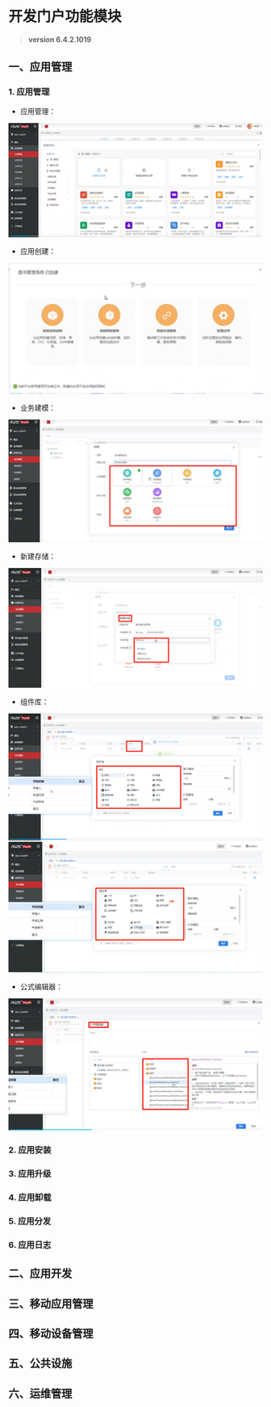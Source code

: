 # 开发门户功能模块
> **version 6.4.2.1019**

## 一、应用管理
### 1. 应用管理
- 应用管理：

![Alt text](./img01/image.png)

- 应用创建：

![Alt text](./img01/image-1.png)

- 业务建模：

![Alt text](./img01/image-2.png)

- 新建存储：

![Alt text](./img01/image-3.png)

- 组件库：

![Alt text](./img01/image-4.png)
![Alt text](./img01/image-5.png)


- 公式编辑器：

![Alt text](./img01/image-6.png)

### 2. 应用安装
### 3. 应用升级
### 4. 应用卸载
### 5. 应用分发
### 6. 应用日志


## 二、应用开发
## 三、移动应用管理
## 四、移动设备管理
## 五、公共设施
## 六、运维管理